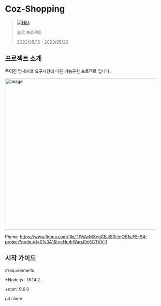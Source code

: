 Coz-Shopping
=========================
>[![Hits](https://hits.seeyoufarm.com/api/count/incr/badge.svg?url=https%3A%2F%2Fgithub.com%2Fqpwoei0123%2Ffe-sprint-coz-shopping&count_bg=%23F8E931&title_bg=%23555555&icon=react.svg&icon_color=%23E7E7E7&title=Hits&edge_flat=false)](https://hits.seeyoufarm.com)
>
>솔로 프로젝트
>
>2023/05/15 - 2023/05/20



프로젝트 소개
-------------
주어진 명세서의 요구사항에 따른 기능구현 프로젝트 입니다.

<img width="500" alt="image" src="https://github.com/qpwoei0123/fe-sprint-coz-shopping/assets/85989215/9d4dd763-793b-4802-9141-9ba0f64e2afe">

Pigma: https://www.figma.com/file/TfWAvMXegGEJiS3etqOSfs/FE-S4-project?node-id=0%3A1&t=cHu4rWaqJ0c5CTVV-1


시작 가이드
------
#requirements

+Node.js : 18.14.2

+npm: 9.6.6


git clone 
